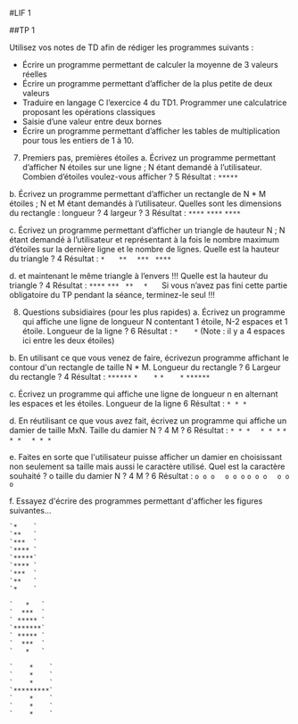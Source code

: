 #LIF 1

##TP 1

Utilisez vos notes de TD afin de rédiger les programmes suivants :
- Écrire un programme permettant de calculer la moyenne de 3 valeurs réelles
- Écrire un programme permettant d’afficher de la plus petite de deux valeurs
- Traduire en langage C l’exercice 4 du TD1. Programmer une calculatrice proposant les opérations classiques
- Saisie d’une valeur entre deux bornes
- Écrire un programme permettant d’afficher les tables de multiplication pour tous les entiers de 1 à 10.

7. Premiers pas, premières étoiles
a. Écrivez un programme permettant d’afficher N étoiles sur une ligne ; N étant demandé à l’utilisateur.
Combien d’étoiles voulez-vous afficher ? 5
Résultat :
`*****`

b. Écrivez un programme permettant d’afficher un rectangle de N * M étoiles ; N et M étant
demandés à l’utilisateur.
Quelles sont les dimensions du rectangle : longueur ? 4 largeur ? 3
Résultat :
`****`
`****`
`****`

c. Écrivez un programme permettant d’afficher un triangle de hauteur N ; N étant demandé à
l’utilisateur et représentant à la fois le nombre maximum d’étoiles sur la dernière ligne et le
nombre de lignes.
Quelle est la hauteur du triangle ? 4
Résultat :
`*   `
`**  `
`*** `
`****`

d. et maintenant le même triangle à l’envers !!!
Quelle est la hauteur du triangle ? 4
Résultat :
`****`
`*** `
`**  `
`*   `
Si vous n’avez pas fini cette partie obligatoire du TP pendant la séance,
terminez-le seul !!!

8. Questions subsidiaires (pour les plus rapides)
a. Écrivez un programme qui affiche une ligne de longueur N contentant 1 étoile, N-2
espaces et 1 étoile.
Longueur de la ligne ? 6
Résultat :
`*    *`
(Note : il y a 4 espaces ici entre les deux étoiles)

b. En utilisant ce que vous venez de faire, écrivezun programme affichant le contour d'un rectangle de taille N * M.
Longueur du rectangle ?
6
Largeur du rectangle ? 
4
Résultat :
`******`
`*    *`
`*    *`
`******`

c. Écrivez un programme qui affiche une ligne de longueur n en alternant les espaces et les
étoiles.
Longueur de la ligne
6
Résultat :
`* * *`

d. En réutilisant ce que vous avez fait, écrivez un programme qui affiche un damier de taille
MxN.
Taille du damier N ? 4 M ? 6
Résultat :
`* * * `
` * * *`
`* * * `
` * * *`

e. Faites en sorte que l'utilisateur puisse afficher un damier en choisissant non seulement sa
taille mais aussi le caractère utilisé.
Quel est la caractère souhaité ? o
taille du damier N ? 4 M ? 6
Résultat :
`o o o `
` o o o`
`o o o `
` o o o`

f. Essayez d'écrire des programmes permettant d'afficher les figures suivantes...
```
`*    `
`**   `
`***  `
`**** `
`*****`
`**** `
`***  `
`**   `
`*    `
```
```
`   *   `
`  ***  `
` ***** `
`*******`
` ***** `
`  ***  `
`   *   `
```
```
`    *    `
`    *    `
`    *    `
`*********`
`    *    `
`    *    `
`    *    `
```
